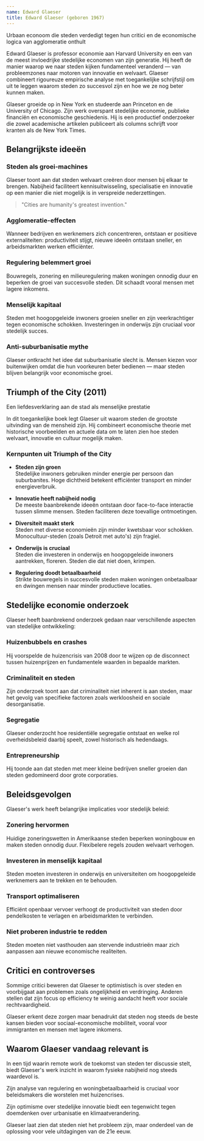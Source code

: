 ```yaml
---
name: Edward Glaeser
title: Edward Glaeser (geboren 1967)
---
```


Urbaan econoom die steden verdedigt tegen hun critici en de economische logica van agglomeratie onthult

Edward Glaeser is professor economie aan Harvard University en een van de meest invloedrijke stedelijke economen van zijn generatie. Hij heeft de manier waarop we naar steden kijken fundamenteel veranderd — van probleemzones naar motoren van innovatie en welvaart. Glaeser combineert rigoureuze empirische analyse met toegankelijke schrijfstijl om uit te leggen waarom steden zo succesvol zijn en hoe we ze nog beter kunnen maken.

Glaeser groeide op in New York en studeerde aan Princeton en de University of Chicago. Zijn werk overspant stedelijke economie, publieke financiën en economische geschiedenis. Hij is een productief onderzoeker die zowel academische artikelen publiceert als columns schrijft voor kranten als de New York Times.

## Belangrijkste ideeën

### Steden als groei-machines
Glaeser toont aan dat steden welvaart creëren door mensen bij elkaar te brengen. Nabijheid faciliteert kennisuitwisseling, specialisatie en innovatie op een manier die niet mogelijk is in verspreide nederzettingen.

> "Cities are humanity's greatest invention."

### Agglomeratie-effecten
Wanneer bedrijven en werknemers zich concentreren, ontstaan er positieve externaliteiten: productiviteit stijgt, nieuwe ideeën ontstaan sneller, en arbeidsmarkten werken efficiënter.

### Regulering belemmert groei
Bouwregels, zonering en milieuregulering maken woningen onnodig duur en beperken de groei van succesvolle steden. Dit schaadt vooral mensen met lagere inkomens.

### Menselijk kapitaal
Steden met hoogopgeleide inwoners groeien sneller en zijn veerkrachtiger tegen economische schokken. Investeringen in onderwijs zijn cruciaal voor stedelijk succes.

### Anti-suburbanisatie mythe
Glaeser ontkracht het idee dat suburbanisatie slecht is. Mensen kiezen voor buitenwijken omdat die hun voorkeuren beter bedienen — maar steden blijven belangrijk voor economische groei.

## Triumph of the City (2011)
Een liefdesverklaring aan de stad als menselijke prestatie

In dit toegankelijke boek legt Glaeser uit waarom steden de grootste uitvinding van de mensheid zijn. Hij combineert economische theorie met historische voorbeelden en actuele data om te laten zien hoe steden welvaart, innovatie en cultuur mogelijk maken.

### Kernpunten uit Triumph of the City

- **Steden zijn groen**  
  Stedelijke inwoners gebruiken minder energie per persoon dan suburbanites. Hoge dichtheid betekent efficiënter transport en minder energieverbruik.

- **Innovatie heeft nabijheid nodig**  
  De meeste baanbrekende ideeën ontstaan door face-to-face interactie tussen slimme mensen. Steden faciliteren deze toevallige ontmoetingen.

- **Diversiteit maakt sterk**  
  Steden met diverse economieën zijn minder kwetsbaar voor schokken. Monocultuur-steden (zoals Detroit met auto's) zijn fragiel.

- **Onderwijs is cruciaal**  
  Steden die investeren in onderwijs en hoogopgeleide inwoners aantrekken, floreren. Steden die dat niet doen, krimpen.

- **Regulering doodt betaalbaarheid**  
  Strikte bouwregels in succesvolle steden maken woningen onbetaalbaar en dwingen mensen naar minder productieve locaties.

## Stedelijke economie onderzoek

Glaeser heeft baanbrekend onderzoek gedaan naar verschillende aspecten van stedelijke ontwikkeling:

### Huizenbubbels en crashes
Hij voorspelde de huizencrisis van 2008 door te wijzen op de disconnect tussen huizenprijzen en fundamentele waarden in bepaalde markten.

### Criminaliteit en steden
Zijn onderzoek toont aan dat criminaliteit niet inherent is aan steden, maar het gevolg van specifieke factoren zoals werkloosheid en sociale desorganisatie.

### Segregatie
Glaeser onderzocht hoe residentiële segregatie ontstaat en welke rol overheidsbeleid daarbij speelt, zowel historisch als hedendaags.

### Entrepreneurship
Hij toonde aan dat steden met meer kleine bedrijven sneller groeien dan steden gedomineerd door grote corporaties.

## Beleidsgevolgen

Glaeser's werk heeft belangrijke implicaties voor stedelijk beleid:

### Zonering hervormen
Huidige zoneringswetten in Amerikaanse steden beperken woningbouw en maken steden onnodig duur. Flexibelere regels zouden welvaart verhogen.

### Investeren in menselijk kapitaal
Steden moeten investeren in onderwijs en universiteiten om hoogopgeleide werknemers aan te trekken en te behouden.

### Transport optimaliseren
Efficiënt openbaar vervoer verhoogt de productiviteit van steden door pendelkosten te verlagen en arbeidsmarkten te verbinden.

### Niet proberen industrie te redden
Steden moeten niet vasthouden aan stervende industrieën maar zich aanpassen aan nieuwe economische realiteiten.

## Critici en controverses

Sommige critici beweren dat Glaeser te optimistisch is over steden en voorbijgaat aan problemen zoals ongelijkheid en verdringing. Anderen stellen dat zijn focus op efficiency te weinig aandacht heeft voor sociale rechtvaardigheid.

Glaeser erkent deze zorgen maar benadrukt dat steden nog steeds de beste kansen bieden voor sociaal-economische mobiliteit, vooral voor immigranten en mensen met lagere inkomens.

## Waarom Glaeser vandaag relevant is

In een tijd waarin remote work de toekomst van steden ter discussie stelt, biedt Glaeser's werk inzicht in waarom fysieke nabijheid nog steeds waardevol is.

Zijn analyse van regulering en woningbetaalbaarheid is cruciaal voor beleidsmakers die worstelen met huizencrises.

Zijn optimisme over stedelijke innovatie biedt een tegenwicht tegen doemdenken over urbanisatie en klimaatverandering.

Glaeser laat zien dat steden niet het probleem zijn, maar onderdeel van de oplossing voor vele uitdagingen van de 21e eeuw. 